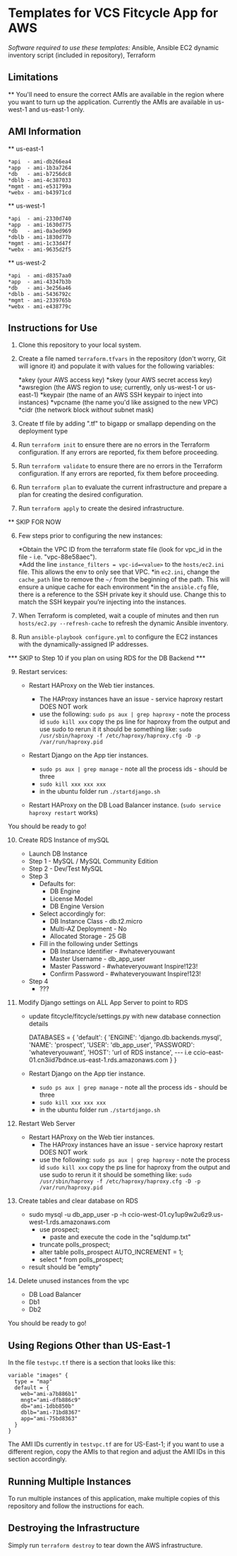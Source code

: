 # Templates for VCS Fitcycle App for AWS

_Software required to use these templates:_ Ansible, Ansible EC2 dynamic inventory script (included in repository), Terraform

## Limitations

** You'll need to ensure the correct AMIs are available in the region where you want to turn up the application. Currently the AMIs are available in us-west-1 and us-east-1 only.

## AMI Information

** us-east-1

    *api  - ami-db266ea4
    *app  - ami-1b3a7264
    *db   - ami-b7256dc8
    *dblb - ami-4c387033
    *mgmt - ami-e531799a
    *webx - ami-b43971cd

** us-west-1

    *api  - ami-2330d740
    *app  - ami-1630d775
    *db   - ami-0a3ed969
    *dblb - ami-1830d77b
    *mgmt - ami-1c33d47f
    *webx - ami-9635d2f5

** us-west-2

    *api  - ami-d8357aa0
    *app  - ami-43347b3b
    *db   - ami-3e256a46
    *dblb - ami-5436792c
    *mgmt - ami-2339765b
    *webx - ami-e438779c    

## Instructions for Use

1. Clone this repository to your local system.

2. Create a file named `terraform.tfvars` in the repository (don't worry, Git will ignore it) and populate it with values for the following variables:

    *akey (your AWS access key)
    *skey (your AWS secret access key)
    *awsregion (the AWS region to use; currently, only us-west-1 or us-east-1)
    *keypair (the name of an AWS SSH keypair to inject into instances)
    *vpcname (the name you'd like assigned to the new VPC)
    *cidr (the network block _without_ subnet mask)

3. Create tf file by adding ".tf" to bigapp or smallapp depending on the deployment type

4. Run `terraform init` to ensure there are no errors in the Terraform configuration. If any errors are reported, fix them before proceeding.

4. Run `terraform validate` to ensure there are no errors in the Terraform configuration. If any errors are reported, fix them before proceeding.

5. Run `terraform plan` to evaluate the current infrastructure and prepare a plan for creating the desired configuration.

6. Run `terraform apply` to create the desired infrastructure.

** SKIP FOR NOW

6. Few steps prior to configuring the new instances:

    *Obtain the VPC ID from the terraform state file (look for vpc_id in the file - i.e. "vpc-88e58aec").  
    *Add the line `instance_filters = vpc-id=<value>` to the `hosts/ec2.ini` file. This allows the env to only see that VPC.
    *in `ec2.ini`, change the `cache_path` line to remove the `~/` from the beginning of the path. This will ensure a unique cache for each environment
    *in the `ansible.cfg` file, there is a reference to the SSH private key it should use. Change this to match the SSH keypair you’re injecting into the instances.


7. When Terraform is completed, wait a couple of minutes and then run `hosts/ec2.py --refresh-cache` to refresh the dynamic Ansible inventory.

8. Run `ansible-playbook configure.yml` to configure the EC2 instances with the dynamically-assigned IP addresses.

*** SKIP to Step 10 if you plan on using RDS for the DB Backend ***

9. Restart services:

    * Restart HAProxy on the Web tier instances.
        * The HAProxy instances have an issue - service haproxy restart DOES NOT work
        * use the following:
          `sudo ps aux | grep haproxy` - note the process id
          `sudo kill xxx`
          copy the ps line for haproxy from the output and use sudo to rerun it
          it should be something like: `sudo /usr/sbin/haproxy -f /etc/haproxy/haproxy.cfg -D -p /var/run/haproxy.pid`

    * Restart Django on the App tier instances.
        * `sudo ps aux | grep manage` - note all the process ids - should be three
        * `sudo kill xxx xxx xxx `
        * in the ubuntu folder run `./startdjango.sh`

    * Restart HAProxy on the DB Load Balancer instance. (`sudo service haproxy restart` works)

You should be ready to go!


10. Create RDS Instance of mySQL

    * Launch DB Instance
    * Step 1 - MySQL / MySQL Community Edition
    * Step 2 - Dev/Test MySQL
    * Step 3
        * Defaults for:
            - DB Engine
            - License Model
            - DB Engine Version
        * Select accordingly for:
            - DB Instance Class - db.t2.micro
            - Multi-AZ Deployment - No
            - Allocated Storage - 25 GB
        * Fill in the following under Settings
            - DB Instance Identifier - #whateveryouwant
            - Master Username - db_app_user
            - Master Password - #whateveryouwant Inspire!123!
            - Confirm Password - #whateveryouwant Inspire!123!
    * Step 4
        * ???

11. Modify Django settings on ALL App Server to point to RDS

    * update fitcycle/fitcycle/settings.py with new database connection details

      DATABASES = {
            'default': {
                'ENGINE': 'django.db.backends.mysql',
                'NAME': 'prospect',
                'USER': 'db_app_user',
                'PASSWORD': 'whateveryouwant',
                'HOST': 'url of RDS instance',  --- i.e ccio-east-01.cn3iid7bdnce.us-east-1.rds.amazonaws.com
            }
        }

    * Restart Django on the App tier instance.
        * `sudo ps aux | grep manage` - note all the process ids - should be three
        * `sudo kill xxx xxx xxx `
        * in the ubuntu folder run `./startdjango.sh`

12. Restart Web Server

    * Restart HAProxy on the Web tier instances.
        * The HAProxy instances have an issue - service haproxy restart DOES NOT work
        * use the following:
          `sudo ps aux | grep haproxy` - note the process id
          `sudo kill xxx`
          copy the ps line for haproxy from the output and use sudo to rerun it
          it should be something like: `sudo /usr/sbin/haproxy -f /etc/haproxy/haproxy.cfg -D -p /var/run/haproxy.pid`

13. Create tables and clear database on RDS

    * sudo mysql -u db_app_user -p -h ccio-west-01.cy1up9w2u6z9.us-west-1.rds.amazonaws.com
        - use prospect;
            - paste and execute the code in the "sqldump.txt"
        - truncate polls_prospect;
        - alter table polls_prospect AUTO_INCREMENT = 1;
        - select * from polls_prospect;
    * result should be "empty"

14. Delete unused instances from the vpc

    * DB Load Balancer
    * Db1
    * Db2

You should be ready to go!


## Using Regions Other than US-East-1

In the file `testvpc.tf` there is a section that looks like this:

```
variable "images" {
  type = "map"
  default = {
    web="ami-a7b886b1"
    mngt="ami-dfb886c9"
    db="ami-1dbb850b"
    dblb="ami-71bd8367"
    app="ami-75bd8363"
  }
}
```

The AMI IDs currently in `testvpc.tf` are for US-East-1; if you want to use a different region, copy the AMIs to that region and adjust the AMI IDs in this section accordingly.

## Running Multiple Instances

To run multiple instances of this application, make multiple copies of this repository and follow the instructions for each.

## Destroying the Infrastructure

Simply run `terraform destroy` to tear down the AWS infrastructure.
